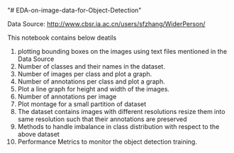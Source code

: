 "# EDA-on-image-data-for-Object-Detection" 

Data Source: http://www.cbsr.ia.ac.cn/users/sfzhang/WiderPerson/



This notebook contains below deatils
1. plotting bounding boxes on the images using text files mentioned in the Data Source
2. Number of classes and their names in the dataset.
3. Number of images per class and plot a graph.
4. Number of annotations per class and plot a graph.
5. Plot a line graph for height and width of the images.
6. Number of annotations per image
7. Plot montage for a small partition of dataset
8. The dataset contains images with different resolutions resize them into same resolution such that their annotations are preserved
9. Methods to handle imbalance in class distribution with respect to the above dataset
10. Performance Metrics to monitor the object detection training.
